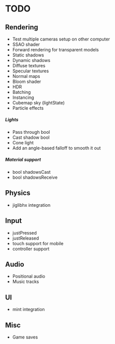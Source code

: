 # TODO
## Rendering
* Test multiple cameras setup on other computer
* SSAO shader
* Forward rendering for transparent models
* Static shadows
* Dynamic shadows
* Diffuse textures
* Specular textures
* Normal maps
* Bloom shader
* HDR
* Batching
* Instancing
* Cubemap sky (lightState)
* Particle effects

##### Lights
* Pass through bool
* Cast shadow bool
* Cone light
 * Add an angle-based falloff to smooth it out

##### Material support
* bool shadowsCast
* bool shadowsReceive

## Physics
* jiglibhx integration

## Input
* justPressed
* justReleased
* touch support for mobile
* controller support

## Audio
* Positional audio
* Music tracks

## UI
* mint integration

## Misc
* Game saves
